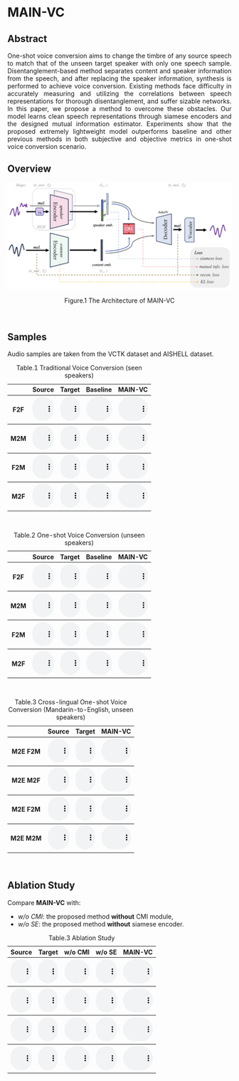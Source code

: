 # MAIN-VC

## Abstract
<p align="justify">
One-shot voice conversion aims to change the timbre of any source speech to match that of the unseen target speaker with only one speech sample. Disentanglement-based method separates content and speaker information from the speech, and after replacing the speaker information, synthesis is performed to achieve voice conversion. Existing methods face difficulty in accurately measuring and utilizing the correlations between speech representations for thorough disentanglement, and suffer sizable networks. In this paper, we propose a method to overcome these obstacles. Our model learns clean speech representations through siamese encoders and the designed mutual information estimator. Experiments show that the proposed extremely lightweight model outperforms baseline and other previous methods in both subjective and objective metrics in one-shot voice conversion scenario.
</p>

## Overview
<p align="justify">

</p>

<div style="text-align: center;">
<img src="assets/mainvc_frame_v6.png" width = 1000 />
</div>
<p align="center">Figure.1 The Architecture of MAIN-VC</p>
<p>&nbsp;</p> 

## Samples
Audio samples are taken from the VCTK dataset and AISHELL dataset.

<script>
function pauseOthers(ele) {
    $("audio").not(ele).each(function (index, audio) {audio.pause();});
}
</script>

<style>
.main-content table {
    display: inline-table;
}
table {
    table-layout:fixed;
    width: 100%;
    overflow: hidden;
}
#player{
    width: 100%;
}
</style>


<table>
	<CAPTION>Table.1 Traditional Voice Conversion (seen speakers)</CAPTION>
    <tr>
        <th>  </th>
	<th> Source </th>
        <th> Target </th>
        <th> Baseline </th>
	<th> MAIN-VC </th>
    </tr>
<tr>
        <th> F2F </th>
	<th> <audio controls id="player" onplay="pauseOthers(this);"><source src="assets/s2s_raw/p228_154.mp3" type="audio/mpeg"></audio> </th>
        <th> <audio controls id="player" onplay="pauseOthers(this);"><source src="assets/s2s_raw/p233_025.mp3" type="audio/mpeg"></audio> </th>
        <th> <audio controls id="player" onplay="pauseOthers(this);"><source src="assets/ADAINVC/s2s/p228_154_p233_025.mp3" type="audio/mpeg"></audio> </th>
        <th> <audio controls id="player" onplay="pauseOthers(this);"><source src="assets/MAINVC/s2s/F2Fp228_154_p233_025.mp3" type="audio/mpeg"></audio> </th>
</tr>
	
<tr>
        <th> M2M </th>
	<th> <audio controls id="player" onplay="pauseOthers(this);"><source src="assets/s2s_raw/p374_070.mp3" type="audio/mpeg"></audio> </th>
        <th> <audio controls id="player" onplay="pauseOthers(this);"><source src="assets/s2s_raw/p286_028.mp3" type="audio/mpeg"></audio> </th>
        <th> <audio controls id="player" onplay="pauseOthers(this);"><source src="assets/ADAINVC/s2s/p374_070_p286_028.mp3" type="audio/mpeg"></audio> </th>
        <th> <audio controls id="player" onplay="pauseOthers(this);"><source src="assets/MAINVC/s2s/M2Mp374_070_p286_028.mp3" type="audio/mpeg"></audio> </th>
</tr>

<tr>
        <th> F2M </th>
	<th> <audio controls id="player" onplay="pauseOthers(this);"><source src="assets/s2s_raw/p313_300.mp3" type="audio/mpeg"></audio> </th>
        <th> <audio controls id="player" onplay="pauseOthers(this);"><source src="assets/s2s_raw/p363_041.mp3" type="audio/mpeg"></audio> </th>
        <th> <audio controls id="player" onplay="pauseOthers(this);"><source src="assets/ADAINVC/s2s/p313_300_p363_041.mp3" type="audio/mpeg"></audio> </th>
        <th> <audio controls id="player" onplay="pauseOthers(this);"><source src="assets/MAINVC/s2s/F2Mp313_300_p363_041.mp3" type="audio/mpeg"></audio> </th>
</tr>
    
<tr>
        <th> M2F </th>
	<th> <audio controls id="player" onplay="pauseOthers(this);"><source src="assets/s2s_raw/p270_234.mp3" type="audio/mpeg"></audio> </th>
        <th> <audio controls id="player" onplay="pauseOthers(this);"><source src="assets/s2s_raw/p265_148.mp3" type="audio/mpeg"></audio> </th>
        <th> <audio controls id="player" onplay="pauseOthers(this);"><source src="assets/ADAINVC/s2s/p270_234_p265_148.mp3" type="audio/mpeg"></audio> </th>
        <th> <audio controls id="player" onplay="pauseOthers(this);"><source src="assets/MAINVC/s2s/M2Fp270_234_p265_148.mp3" type="audio/mpeg"></audio> </th>
</tr>	
</table>

<p>&nbsp;</p> 

<table>
	<CAPTION>Table.2 One-shot Voice Conversion (unseen speakers)</CAPTION>
    <tr>
        <th>  </th>
	<th> Source </th>
        <th> Target </th>
        <th> Baseline </th>
	<th> MAIN-VC </th>
    </tr>
<tr>
        <th> F2F </th>
	<th> <audio controls id="player" onplay="pauseOthers(this);"><source src="assets/u2u_raw/p225_001.mp3" type="audio/mpeg"></audio> </th>
        <th> <audio controls id="player" onplay="pauseOthers(this);"><source src="assets/u2u_raw/p268_004.mp3" type="audio/mpeg"></audio> </th>
        <th> <audio controls id="player" onplay="pauseOthers(this);"><source src="assets/ADAINVC/u2u/p225_001_p268_004.mp3" type="audio/mpeg"></audio> </th>
        <th> <audio controls id="player" onplay="pauseOthers(this);"><source src="assets/MAINVC/u2u/F2Fp225_001_p268_004.mp3" type="audio/mpeg"></audio> </th>
</tr>
	
<tr>
        <th> M2M </th>
	<th> <audio controls id="player" onplay="pauseOthers(this);"><source src="assets/u2u_raw/p345_112.mp3" type="audio/mpeg"></audio> </th>
        <th> <audio controls id="player" onplay="pauseOthers(this);"><source src="assets/u2u_raw/p360_012.mp3" type="audio/mpeg"></audio> </th>
        <th> <audio controls id="player" onplay="pauseOthers(this);"><source src="assets/ADAINVC/u2u/p345_112_p360_012.mp3" type="audio/mpeg"></audio> </th>
        <th> <audio controls id="player" onplay="pauseOthers(this);"><source src="assets/MAINVC/u2u/M2Mp345_112_p360_012.mp3" type="audio/mpeg"></audio> </th>
</tr>

<tr>
        <th> F2M </th>
	<th> <audio controls id="player" onplay="pauseOthers(this);"><source src="assets/u2u_raw/p225_001.mp3" type="audio/mpeg"></audio> </th>
        <th> <audio controls id="player" onplay="pauseOthers(this);"><source src="assets/u2u_raw/p360_010.mp3" type="audio/mpeg"></audio> </th>
        <th> <audio controls id="player" onplay="pauseOthers(this);"><source src="assets/ADAINVC/u2u/p225_001_p360_010.mp3" type="audio/mpeg"></audio> </th>
        <th> <audio controls id="player" onplay="pauseOthers(this);"><source src="assets/MAINVC/u2u/F2Mp225_001_p360_010.mp3" type="audio/mpeg"></audio> </th>
</tr>
    
<tr>
        <th> M2F </th>
	<th> <audio controls id="player" onplay="pauseOthers(this);"><source src="assets/u2u_raw/p345_058.mp3" type="audio/mpeg"></audio> </th>
        <th> <audio controls id="player" onplay="pauseOthers(this);"><source src="assets/u2u_raw/p268_062.mp3" type="audio/mpeg"></audio> </th>
        <th> <audio controls id="player" onplay="pauseOthers(this);"><source src="assets/ADAINVC/u2u/p345_058_p268_062.mp3" type="audio/mpeg"></audio> </th>
        <th> <audio controls id="player" onplay="pauseOthers(this);"><source src="assets/MAINVC/u2u/M2Fp345_058_p268_062.mp3" type="audio/mpeg"></audio> </th>
</tr>
</table>

<p>&nbsp;</p> 

<table>
	<CAPTION>Table.3 Cross-lingual One-shot Voice Conversion (Mandarin-to-English, unseen speakers)</CAPTION>
    <tr>
	<th> </th>
	<th> Source </th>
        <th> Target </th>
	<th> MAIN-VC </th>
    </tr>
<tr>
	<th> M2E F2M </th>
	<th> <audio controls id="player" onplay="pauseOthers(this);"><source src="assets/xlang_raw/IC0001W0001.mp3" type="audio/mpeg"></audio> </th>
        <th> <audio controls id="player" onplay="pauseOthers(this);"><source src="assets/xlang_raw/p247_001.mp3" type="audio/mpeg"></audio> </th>
        <th> <audio controls id="player" onplay="pauseOthers(this);"><source src="assets/MAINVC/xlang/IC0001W0001_p247_001.mp3" type="audio/mpeg"></audio> </th>
</tr>
	
<tr>
	<th> M2E M2F </th>
	<th> <audio controls id="player" onplay="pauseOthers(this);"><source src="assets/xlang_raw/IC0010W0010.mp3" type="audio/mpeg"></audio> </th>
        <th> <audio controls id="player" onplay="pauseOthers(this);"><source src="assets/xlang_raw/p244_001.mp3" type="audio/mpeg"></audio> </th>
        <th> <audio controls id="player" onplay="pauseOthers(this);"><source src="assets/MAINVC/xlang/IC0010W0010_p244_001.mp3" type="audio/mpeg"></audio> </th>
</tr>
    
<tr>
	<th> M2E F2M </th>
	<th> <audio controls id="player" onplay="pauseOthers(this);"><source src="assets/xlang_raw/IC0001W0001.mp3" type="audio/mpeg"></audio> </th>
        <th> <audio controls id="player" onplay="pauseOthers(this);"><source src="assets/xlang_raw/p316_001.mp3" type="audio/mpeg"></audio> </th>
        <th> <audio controls id="player" onplay="pauseOthers(this);"><source src="assets/MAINVC/xlang/IC0001W0001_p316_001.mp3" type="audio/mpeg"></audio> </th>
</tr>

<tr>
	<th> M2E M2M </th>
	<th> <audio controls id="player" onplay="pauseOthers(this);"><source src="assets/xlang_raw/IC0002W0002.mp3" type="audio/mpeg"></audio> </th>
        <th> <audio controls id="player" onplay="pauseOthers(this);"><source src="assets/xlang_raw/p360_001.mp3" type="audio/mpeg"></audio> </th>
        <th> <audio controls id="player" onplay="pauseOthers(this);"><source src="assets/MAINVC/xlang/IC0002W0002_p360_001.mp3" type="audio/mpeg"></audio> </th>
</tr>
</table>

<p>&nbsp;</p> 

## Ablation Study
Compare  __MAIN-VC__ with: 
+ _w/o CMI_: the proposed method __without__ CMI module,
+ _w/o SE_: the proposed method __without__ siamese encoder.

<table>
	<CAPTION>Table.3 Ablation Study</CAPTION>
<tr>
	<th> Source </th>
        <th> Target </th>
	<th> w/o CMI </th>
	<th> w/o SE </th>
	<th> MAIN-VC </th>
</tr>
<tr>
	<th> <audio controls id="player" onplay="pauseOthers(this);"><source src="assets/u2u_raw/p225_001.mp3" type="audio/mpeg"></audio> </th>
        <th> <audio controls id="player" onplay="pauseOthers(this);"><source src="assets/u2u_raw/p268_004.mp3" type="audio/mpeg"></audio> </th>
        <th> <audio controls id="player" onplay="pauseOthers(this);"><source src="assets/ab1/p225_001_p268_004.mp3" type="audio/mpeg"></audio> </th>
	<th> <audio controls id="player" onplay="pauseOthers(this);"><source src="assets/ab2/p225_001_p268_004.mp3" type="audio/mpeg"></audio> </th>
	<th> <audio controls id="player" onplay="pauseOthers(this);"><source src="assets/MAINVC/u2u/F2Fp225_001_p268_004.mp3" type="audio/mpeg"></audio> </th>
</tr>
	
<tr>
	<th> <audio controls id="player" onplay="pauseOthers(this);"><source src="assets/u2u_raw/p225_001.mp3" type="audio/mpeg"></audio> </th>
        <th> <audio controls id="player" onplay="pauseOthers(this);"><source src="assets/u2u_raw/p360_010.mp3" type="audio/mpeg"></audio> </th>
        <th> <audio controls id="player" onplay="pauseOthers(this);"><source src="assets/ab1/p225_001_p360_010.mp3" type="audio/mpeg"></audio> </th>
	<th> <audio controls id="player" onplay="pauseOthers(this);"><source src="assets/ab2/p225_001_p360_010.mp3" type="audio/mpeg"></audio> </th>
	<th> <audio controls id="player" onplay="pauseOthers(this);"><source src="assets/MAINVC/u2u/F2Mp225_001_p360_010.mp3" type="audio/mpeg"></audio> </th>
</tr>

<tr>
	<th> <audio controls id="player" onplay="pauseOthers(this);"><source src="assets/u2u_raw/p345_112.mp3" type="audio/mpeg"></audio> </th>
        <th> <audio controls id="player" onplay="pauseOthers(this);"><source src="assets/u2u_raw/p360_012.mp3" type="audio/mpeg"></audio> </th>
        <th> <audio controls id="player" onplay="pauseOthers(this);"><source src="assets/ab1/p345_112_p360_012.mp3" type="audio/mpeg"></audio> </th>
	<th> <audio controls id="player" onplay="pauseOthers(this);"><source src="assets/ab2/p345_112_p360_012.mp3" type="audio/mpeg"></audio> </th>
	<th> <audio controls id="player" onplay="pauseOthers(this);"><source src="assets/MAINVC/u2u/M2Mp345_112_p360_012.mp3" type="audio/mpeg"></audio> </th>
</tr>
    
<tr>
	<th> <audio controls id="player" onplay="pauseOthers(this);"><source src="assets/u2u_raw/p345_058.mp3" type="audio/mpeg"></audio> </th>
        <th> <audio controls id="player" onplay="pauseOthers(this);"><source src="assets/u2u_raw/p268_062.mp3" type="audio/mpeg"></audio> </th>
        <th> <audio controls id="player" onplay="pauseOthers(this);"><source src="assets/ab1/p345_058_p268_062.mp3" type="audio/mpeg"></audio> </th>
	<th> <audio controls id="player" onplay="pauseOthers(this);"><source src="assets/ab2/p345_058_p268_062.mp3" type="audio/mpeg"></audio> </th>
	<th> <audio controls id="player" onplay="pauseOthers(this);"><source src="assets/MAINVC/u2u/M2Fp345_058_p268_062.mp3" type="audio/mpeg"></audio> </th>
</tr>	
</table>

<p>&nbsp;</p> 



